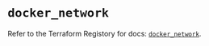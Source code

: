 # `docker_network`

Refer to the Terraform Registory for docs: [`docker_network`](https://www.terraform.io/docs/providers/docker/r/network).
